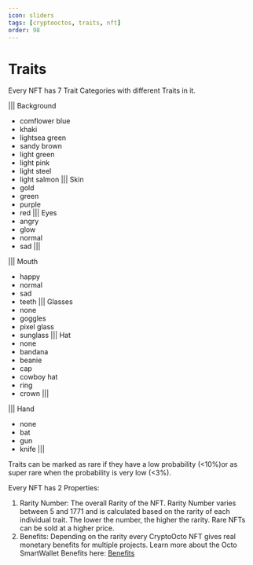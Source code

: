```yaml
---
icon: sliders
tags: [cryptooctos, traits, nft]
order: 98
---
```

# Traits

Every NFT has 7 Trait Categories with different Traits in it.

||| Background
- comflower blue
- khaki
- lightsea green
- sandy brown
- light green
- light pink
- light steel
- light salmon
||| Skin
- gold
- green
- purple
- red
||| Eyes
- angry
- glow
- normal
- sad
|||

||| Mouth
- happy
- normal
- sad
- teeth
||| Glasses
- none
- goggles
- pixel glass
- sunglass
||| Hat
- none
- bandana
- beanie
- cap
- cowboy hat
- ring
- crown
|||

||| Hand
- none
- bat
- gun
- knife
|||

Traits can be marked as rare if they have a low probability (\<10%)or as super rare when the probability is very low (\<3%).

Every NFT has 2 Properties:
1. Rarity Number: The overall Rarity of the NFT. Rarity Number varies between 5 and 1771 and is calculated based on the rarity of each individual trait. The lower the number, the higher the rarity. Rare NFTs can be sold at a higher price.
2. Benefits: Depending on the rarity every CryptoOcto NFT gives real monetary benefits for multiple projects. Learn more about the Octo SmartWallet Benefits here: [Benefits](benefits.md)